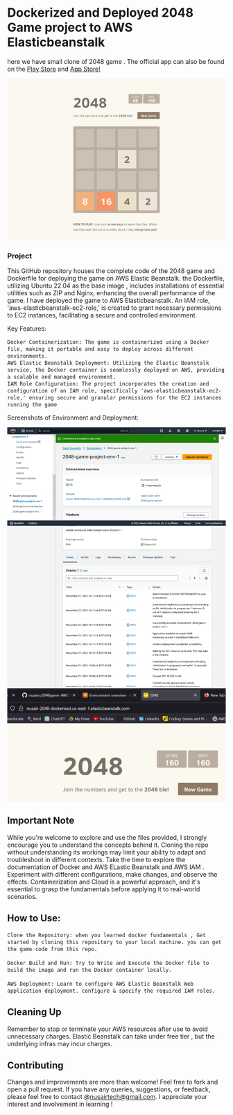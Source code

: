 #  Dockerized and Deployed 2048 Game project to AWS Elasticbeanstalk

here we have small clone of 2048 game . The official app can also be found on the [Play Store](https://play.google.com/store/apps/details?id=com.gabrielecirulli.app2048) and [App Store!](https://itunes.apple.com/us/app/2048-by-gabriele-cirulli/id868076805)

![Screenshot of Game](https://github.com/nusairc/2048game-AWS-Deployment-Project-main/raw/main/Screenshots/Game%20page.png)

### Project 

 This GitHub repository houses the complete code of the 2048 game and Dockerfile for deploying the game on AWS Elastic Beanstalk. the Dockerfile, utilizing Ubuntu 22.04 as the base image , includes installations of essential utilities such as ZIP and Nginx, enhancing the overall performance of the game. I have deployed the game to AWS Elasticbeanstalk. An IAM role, 'aws-elasticbeanstalk-ec2-role,' is created to grant necessary permissions to EC2 instances, facilitating a secure and controlled environment.

 Key Features:

    Docker Containerization: The game is containerized using a Docker file, making it portable and easy to deploy across different environments.
    AWS Elastic Beanstalk Deployment: Utilizing the Elastic Beanstalk service, the Docker container is seamlessly deployed on AWS, providing a scalable and managed environment.
    IAM Role Configuration: The project incorporates the creation and configuration of an IAM role, specifically 'aws-elasticbeanstalk-ec2-role,' ensuring secure and granular permissions for the EC2 instances running the game


 Screenshots of Environment and Deployment:
 
![Screenshot Environment](https://github.com/nusairc/2048game-AWS-Deployment-Project-main/blob/main/Screenshots/Screenshot%20%20Environment%20overview.png)
![Screenshot of Deployment](https://github.com/nusairc/2048game-AWS-Deployment-Project-main/blob/main/Screenshots/Screenshot%20deployment.png)

## Important Note

While you're welcome to explore and use the files provided, I strongly encourage you to understand the concepts behind it.
Cloning the repo without understanding its workings may limit your ability to adapt and troubleshoot in different contexts. Take the time to explore the documentation of Docker and AWS ELastic Beanstalk and AWS IAM . Experiment with different configurations, make changes, and observe the effects. Containerization and Cloud is a powerful approach, and it's essential to grasp the fundamentals before applying it to real-world scenarios.

## How to Use:

    Clone the Repository: when you learned docker fundamentals , Get started by cloning this repository to your local machine. you can get the game code from this repo.

    Docker Build and Run: Try to Write and Execute the Docker file to build the image and run the Docker container locally.

    AWS Deployment: Learn to configure AWS Elastic Beanstalk Web application deployment. configure & specify the required IAM roles.

## Cleaning Up
Remember to stop or terminate your AWS resources after use to avoid unnecessary charges. Elastic Beanstalk can take under free tier , but the underlying infras may incur charges.

## Contributing
Changes and improvements are more than welcome! Feel free to fork and open a pull request. If you have any queries, suggestions, or feedback, please feel free to contact @nusairtech@gmail.com. I appreciate your interest and involvement in learning ! 
